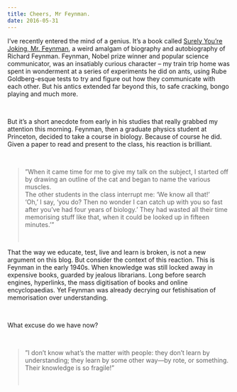 ```yaml
---
title: Cheers, Mr Feynman.
date: 2016-05-31
---
```


<!--kg-card-begin: html--><p>I’ve recently entered the mind of a genius. It’s a book called <a href="http://amzn.to/1THQXNo">Surely You’re Joking, Mr. Feynman</a>, a weird amalgam of biography and autobiography of Richard Feynman. Feynman, Nobel prize winner and popular science communicator, was an insatiably curious character – my train trip home was spent in wonderment at a series of experiments he did on ants, using Rube Goldberg-esque tests to try and figure out how they communicate with each other. But his antics extended far beyond this, to safe cracking, bongo playing and much more.</p><br>
<p>But it’s a short anecdote from early in his studies that really grabbed my attention this morning. Feynman, then a graduate physics student at Princeton, decided to take a course in biology. Because of course he did. Given a paper to read and present to the class, his reaction is brilliant.</p><br>
<blockquote>
<p>”When it came time for me to give my talk on the subject, I started off by drawing an outline of the cat and began to name the various muscles.<br />
The other students in the class interrupt me: ‘We know all that!’<br />
‘Oh,’ I say, ‘you do? Then no wonder I can catch up with you so fast after you’ve had four years of biology.’ They had wasted all their time memorising stuff like that, when it could be looked up in fifteen minutes.’”</p><br>
</blockquote>
<p>That the way we educate, test, live and learn is broken, is not a new argument on this blog. But consider the context of this reaction. This is Feynman in the early 1940s. When knowledge was still locked away in expensive books, guarded by jealous librarians. Long before search engines, hyperlinks, the mass digitisation of books and online encyclopaedias. Yet Feynman was already decrying our fetishisation of memorisation over understanding.</p><br>
<p>What excuse do we have now?</p><br>
<blockquote>
<p>”I don’t know what’s the matter with people: they don’t learn by understanding; they learn by some other way—by rote, or something. Their knowledge is so fragile!”</p><br>
</blockquote>
<!--kg-card-end: html-->